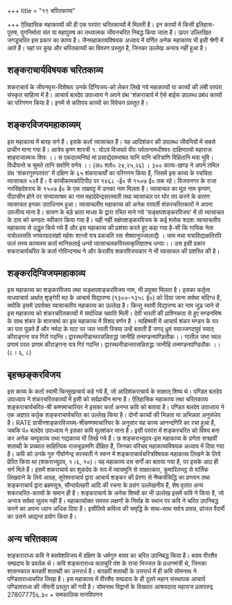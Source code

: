 +++
title = "१९ चरितकाव्य"

+++
ऐतिहासिक महाकाव्यों की ही एक परपंरा चरितकाव्यों में मिलती है। इन काव्यों में किसी इतिहास-पुरुष, युगनिर्माता संत या महापुरुष का तथ्यात्मक जीवनचरित निबद्ध किया जाता है। ऊपर उल्लिखित जगडूचरित इस प्रकार का काव्य है। जैनमहाकाव्यविषयक अध्याय में वर्णित अनेक महाकाव्य भी इसी श्रेणी में आते हैं। यहां पर कुछ और चरितकाव्यों का विवरण प्रस्तुत है, जिनका उल्लेख अन्यत्र नहीं हुआ है।
## शङ्कराचार्यविषयक चरितकाव्य  
शकराचार्य के जीवनवृत्त-विशेषतः उनके दिग्विजय-को लेकर लिखे गये महाकाव्यों या काव्यों की लंबी परपंरा संस्कृत साहित्य में है। आचार्य बलदेव उपाध्याय ने अपने ग्रंथ 'शंकराचार्य में ऐसे बाईस उपलब्ध प्रबंध काव्यों का परिगणन किया है। इनमें से कतिपय काव्यों का विवेचन प्रस्तुत है।
## शङ्करविजयमहाकाव्यम्  
इस महाकाव्य में बारह सर्ग हैं। इसके कर्ता व्यासाचल हैं। यह आदिशंकर की उपलब्ध जीवनियों में सबसे प्राचीन माना गया है। आत्रेय कृष्ण शास्त्री
१. योऽयं विजयते वीरः पर्वतानामधीश्वरः दाक्षिणात्यो महाराजः शाहराजात्मजः शिवः ।।
स एकदात्मनिष्ठं मां प्रसाद्येदमभाषत यानि यानि चरित्राणि विहितानि मया भुवि। विधीयन्ते च सुमते तानि सर्वाणि वर्णय ।। (अ० श्लो० २४,२५,२६) ।
३००
काव्य-खण्ड ने अपने तमिल ग्रंथ 'शंकरगुरुपरपंरा' में दक्षिण के ६५ शंकराचार्यों का परिगणन किया है, जिसमें इस काव्य के रचयिता व्यासाचल ५२वें हैं। वे कांचीकामकोटिपीठ पर १४६८ -ई० से १५०७ ई० तक रहे। विजयनगर के राजा नरसिंहदेवराय के १५०७ ई० के एक ताम्रपट्ट में उनका नाम मिलता है। व्यासाचल का मूल नाम कृप्पण, पीठासीन होने पर संन्यासाश्रम का नाम महादेवेन्द्रसरस्वती तथा व्यासाचल पर घोर तप करने के कारण व्यासाचल इनका उपाधिनाम हुआ।
व्यासाचलीय महाकाव्य को अनेक परवर्ती शंकरचरितकारों ने अपना उपजीव्य माना है। सायण के बड़े भ्राता माधव के द्वारा रचित माने गये 'सङ्क्षपशङ्करविजय' में तो व्यासाचल के दाय को कण्ठतः स्वीकार किया गया है। यही नहीं सक्षेपशङ्करविजय के कई श्लोक शदशः व्यासाचलीय महाकाव्य से उद्धृत किये गये हैं और इस महाकाव्य की प्रशंसा करते हुए कहा गया है-सी कि गायिक
नेता यत्रोल्लसति भगवत्पादसंज्ञो महेशः
शान्तो यत्र प्रकचति रसः शेषवानुज्ज्वलाद्यैः । जाम मचा यत्राविद्याक्षतिरपि फलं तस्य काव्यस्य कर्ता मानिसलाई
धन्यो व्यासाचलकविस्तत्कृतिज्ञाश्च धन्याः।। उस इसी प्रकार शकराचार्यचरित के कर्ता गोविन्दनाथ ने और केरलीय शकरविजयकार ने भी व्यासाचल की प्रशस्ति की है।
## शङ्करदिग्विजयमहाकाव्य  
इस महाकाव्य का शङ्करविजय तथा सङ्क्षपशङ्करविजय नाम, भी प्रयुक्त मिलता है। इसका कर्तृत्व माधवाचार्य अर्थात् शृङ्गेरी मठ के आचार्य विद्यारण्य (१३००-१३५८ ई०) को दिया जाना सर्वथा संदिग्ध है, क्योंकि इसमें उपर्यक्त व्यासाचलीय महाकाव्य का उल्लेख है। किन्तु स्वामी विद्यारण्य का नाम जुड़ जाने से इस महाकाव्य को शंकरचरितकाव्यों में सर्वाधिक ख्याति मिली। देवी भारती की प्राश्निकता से हुए मण्डनमिश्र के साथ शंकर के शास्त्रार्थ का इस महाकाव्य में विशद वर्णन है । माहिष्मती में आचार्य शंकर मण्डन के घर का पता पूछते हैं और नर्मदा के घाट पर जल भरती स्त्रिया उन्हें बताती हैं
जगद् ध्रुवं स्याज्जगदघुवं स्यात् कीराङ्गना यत्र गिरो गदन्ति।
द्वारस्थनीडान्तरसन्निरुद्धा जानीहि तन्मण्डनपण्डितौकः।। णातील जभा स्वतः प्रणामं परतः प्रणाम कीराङ्गना यत्र गिरं गदन्ति।
द्वारस्थनीडान्तरसन्निरुद्धा जानीहि तन्मण्डनपण्डितौकः ।। (८। ६, ८)  

## बृहच्छङ्करविजय  
इस काव्य के कर्ता स्वामी चित्सुखाचार्य कहे गये हैं, जो आदिशंकराचार्य के साक्षात् शिष्य थे। पण्डित बलदेव उपाध्याय ने शंकरचरितकाव्यों में इसी को सर्वप्राचीन माना है।
ऐतिहासिक महाकाव्य तथा चरितकाव्य शङ्कराचार्यचरित-श्री कष्णमाचारियर ने इसका कर्ता अनन्त कवि को बताया है। पण्डित बलदेव उपाध्याय ने एक अज्ञात कर्तृक शङ्कराचार्यचरित का उल्लेख किया है। दोनों काव्यों की भिन्नता या अभिन्नता अनुसंधेय है। RATE
प्राचीनशङ्करविजयम्-श्रीकष्णमाचारियर के अनुसार यह काव्य आनन्दगिरि का रचा हुआ है, जबकि पं० बलदेव उपाध्याय ने इसका कवि मूलशंकर माना है।
इसी परपंरा में शङ्करचरित को विषय बना कर अनेक चम्पूकाव्य तथा गद्यकाव्य भी लिखे गये हैं।
छ शङ्कराभ्युदय-इस महाकाव्य के प्रणेता सत्रहवीं शताब्दी के प्रख्यात साहित्यिक राजचूडामणि दीक्षित हैं, जिनका परिचय महाकाव्यविषयक अध्याय में दिया गया है। कवि को उनके गुरु गीर्वाणेन्द्र सरस्वती ने स्वप्न में शङ्कराचार्यचरित्रविषयक महाकाव्य लिखने के लिये प्रेरित किया था (शकराभ्युदय, १।६, १०)। यह महाकाव्य दस सर्गों का बताया गया है, पर इसके आठ ही सर्ग मिले हैं। इसमें शकराचार्य का शुकदेव के रूप में व्यासमुनि से साक्षात्कार, कुमारिलभट्ट से वार्तिक लिखवाने के लिये आग्रह, सुरेश्वराचार्य द्वारा आचार्य शङ्कर की प्रेरणा से नैष्कर्यसिद्धि का प्रणयन तथा शङ्कराचार्य द्वारा ब्रहमसूत्र, सौन्दर्यलहरी आदि की रचना के प्रसंग उल्लेखनीय हैं, शेष वृतांत अन्य शकरचरित-काव्यों के समान ही है। शङ्कराचार्य के अनेक शिष्यों का भी उल्लेख इसमें कवि ने किया है, जो अन्यत्र सर्वथा सुलभ नहीं हैं।
महाकाव्योक्त समस्त लक्षणों के निर्वाह के स्थान पर कवि ने चरित उपनिबद्ध करने का अपना ध्यान अधिक दिया है। इसीलिये कवित्व की समृद्धि के साथ-साथ सर्वत्र प्रसन्न, प्रांजल वैदर्भी का उसने आद्यन्त प्रयोग किया है।
## अन्य चरितकाव्य  
शङ्कराराध्य कवि ने बसवेशविजय में दक्षिण के धर्मगुरु बसव का चरित उपनिबद्ध किया है। बसव वीरशैव सम्प्रदाय के प्रवर्तक थे। कवि शङ्कराराध्य कलचुरि वंश के राजा भिज्जल के प्रधानमंत्री थे, जिनका शासनकाल बारहवीं शताब्दी का उत्तरार्ध है।
बारहवीं शताब्दी के उत्तरार्ध में ही कवि सोमनाथ ने पण्डिताराध्यचरित लिखा है। इस महाकाव्य में वीरशैव सम्प्रदाय के ही दूसरे महान् संस्थापक आचार्य पण्डिताराध्य की जीवनी प्रस्तुत की गयी है। सोमनाथ विद्वानों के विख्यात आश्रयदाता महाराज प्रतापरुद्र 27807775६.३० + समकालिक मानविपणन
